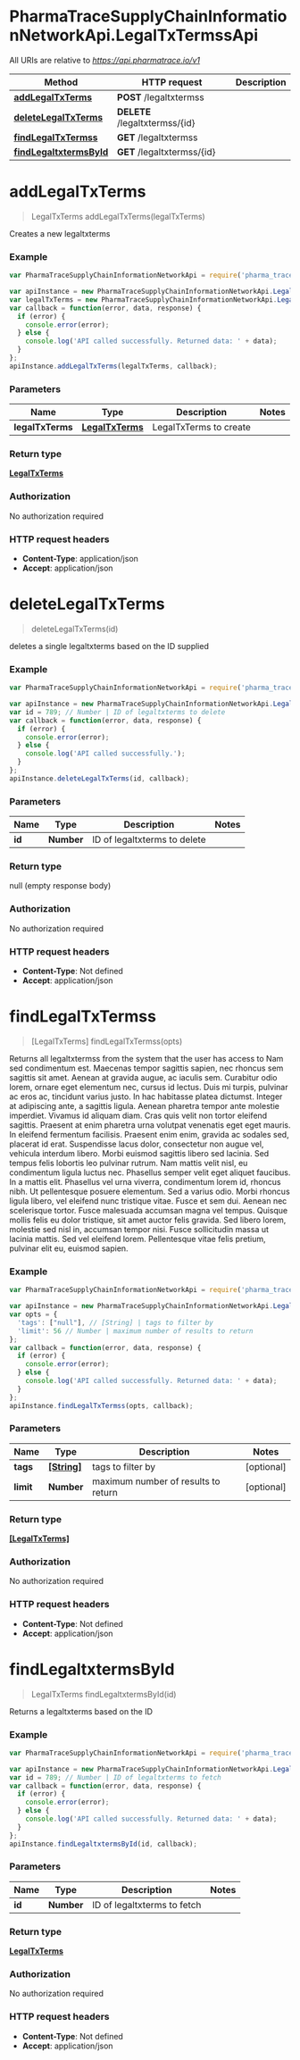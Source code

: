 # PharmaTraceSupplyChainInformationNetworkApi.LegalTxTermssApi

All URIs are relative to *https://api.pharmatrace.io/v1*

Method | HTTP request | Description
------------- | ------------- | -------------
[**addLegalTxTerms**](LegalTxTermssApi.md#addLegalTxTerms) | **POST** /legaltxtermss | 
[**deleteLegalTxTerms**](LegalTxTermssApi.md#deleteLegalTxTerms) | **DELETE** /legaltxtermss/{id} | 
[**findLegalTxTermss**](LegalTxTermssApi.md#findLegalTxTermss) | **GET** /legaltxtermss | 
[**findLegaltxtermsById**](LegalTxTermssApi.md#findLegaltxtermsById) | **GET** /legaltxtermss/{id} | 


<a name="addLegalTxTerms"></a>
# **addLegalTxTerms**
> LegalTxTerms addLegalTxTerms(legalTxTerms)



Creates a new legaltxterms

### Example
```javascript
var PharmaTraceSupplyChainInformationNetworkApi = require('pharma_trace_supply_chain_information_network_api');

var apiInstance = new PharmaTraceSupplyChainInformationNetworkApi.LegalTxTermssApi();
var legalTxTerms = new PharmaTraceSupplyChainInformationNetworkApi.LegalTxTerms(); // LegalTxTerms | LegalTxTerms to create
var callback = function(error, data, response) {
  if (error) {
    console.error(error);
  } else {
    console.log('API called successfully. Returned data: ' + data);
  }
};
apiInstance.addLegalTxTerms(legalTxTerms, callback);
```

### Parameters

Name | Type | Description  | Notes
------------- | ------------- | ------------- | -------------
 **legalTxTerms** | [**LegalTxTerms**](LegalTxTerms.md)| LegalTxTerms to create | 

### Return type

[**LegalTxTerms**](LegalTxTerms.md)

### Authorization

No authorization required

### HTTP request headers

 - **Content-Type**: application/json
 - **Accept**: application/json

<a name="deleteLegalTxTerms"></a>
# **deleteLegalTxTerms**
> deleteLegalTxTerms(id)



deletes a single legaltxterms based on the ID supplied

### Example
```javascript
var PharmaTraceSupplyChainInformationNetworkApi = require('pharma_trace_supply_chain_information_network_api');

var apiInstance = new PharmaTraceSupplyChainInformationNetworkApi.LegalTxTermssApi();
var id = 789; // Number | ID of legaltxterms to delete
var callback = function(error, data, response) {
  if (error) {
    console.error(error);
  } else {
    console.log('API called successfully.');
  }
};
apiInstance.deleteLegalTxTerms(id, callback);
```

### Parameters

Name | Type | Description  | Notes
------------- | ------------- | ------------- | -------------
 **id** | **Number**| ID of legaltxterms to delete | 

### Return type

null (empty response body)

### Authorization

No authorization required

### HTTP request headers

 - **Content-Type**: Not defined
 - **Accept**: application/json

<a name="findLegalTxTermss"></a>
# **findLegalTxTermss**
> [LegalTxTerms] findLegalTxTermss(opts)



Returns all legaltxtermss from the system that the user has access to Nam sed condimentum est. Maecenas tempor sagittis sapien, nec rhoncus sem sagittis sit amet. Aenean at gravida augue, ac iaculis sem. Curabitur odio lorem, ornare eget elementum nec, cursus id lectus. Duis mi turpis, pulvinar ac eros ac, tincidunt varius justo. In hac habitasse platea dictumst. Integer at adipiscing ante, a sagittis ligula. Aenean pharetra tempor ante molestie imperdiet. Vivamus id aliquam diam. Cras quis velit non tortor eleifend sagittis. Praesent at enim pharetra urna volutpat venenatis eget eget mauris. In eleifend fermentum facilisis. Praesent enim enim, gravida ac sodales sed, placerat id erat. Suspendisse lacus dolor, consectetur non augue vel, vehicula interdum libero. Morbi euismod sagittis libero sed lacinia.  Sed tempus felis lobortis leo pulvinar rutrum. Nam mattis velit nisl, eu condimentum ligula luctus nec. Phasellus semper velit eget aliquet faucibus. In a mattis elit. Phasellus vel urna viverra, condimentum lorem id, rhoncus nibh. Ut pellentesque posuere elementum. Sed a varius odio. Morbi rhoncus ligula libero, vel eleifend nunc tristique vitae. Fusce et sem dui. Aenean nec scelerisque tortor. Fusce malesuada accumsan magna vel tempus. Quisque mollis felis eu dolor tristique, sit amet auctor felis gravida. Sed libero lorem, molestie sed nisl in, accumsan tempor nisi. Fusce sollicitudin massa ut lacinia mattis. Sed vel eleifend lorem. Pellentesque vitae felis pretium, pulvinar elit eu, euismod sapien. 

### Example
```javascript
var PharmaTraceSupplyChainInformationNetworkApi = require('pharma_trace_supply_chain_information_network_api');

var apiInstance = new PharmaTraceSupplyChainInformationNetworkApi.LegalTxTermssApi();
var opts = {
  'tags': ["null"], // [String] | tags to filter by
  'limit': 56 // Number | maximum number of results to return
};
var callback = function(error, data, response) {
  if (error) {
    console.error(error);
  } else {
    console.log('API called successfully. Returned data: ' + data);
  }
};
apiInstance.findLegalTxTermss(opts, callback);
```

### Parameters

Name | Type | Description  | Notes
------------- | ------------- | ------------- | -------------
 **tags** | [**[String]**](String.md)| tags to filter by | [optional] 
 **limit** | **Number**| maximum number of results to return | [optional] 

### Return type

[**[LegalTxTerms]**](LegalTxTerms.md)

### Authorization

No authorization required

### HTTP request headers

 - **Content-Type**: Not defined
 - **Accept**: application/json

<a name="findLegaltxtermsById"></a>
# **findLegaltxtermsById**
> LegalTxTerms findLegaltxtermsById(id)



Returns a legaltxterms based on the ID

### Example
```javascript
var PharmaTraceSupplyChainInformationNetworkApi = require('pharma_trace_supply_chain_information_network_api');

var apiInstance = new PharmaTraceSupplyChainInformationNetworkApi.LegalTxTermssApi();
var id = 789; // Number | ID of legaltxterms to fetch
var callback = function(error, data, response) {
  if (error) {
    console.error(error);
  } else {
    console.log('API called successfully. Returned data: ' + data);
  }
};
apiInstance.findLegaltxtermsById(id, callback);
```

### Parameters

Name | Type | Description  | Notes
------------- | ------------- | ------------- | -------------
 **id** | **Number**| ID of legaltxterms to fetch | 

### Return type

[**LegalTxTerms**](LegalTxTerms.md)

### Authorization

No authorization required

### HTTP request headers

 - **Content-Type**: Not defined
 - **Accept**: application/json

